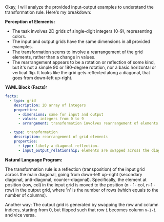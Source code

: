 Okay, I will analyze the provided input-output examples to understand the transformation rule. Here's my breakdown:

**Perception of Elements:**

*   The task involves 2D grids of single-digit integers (0-9), representing colors.
*   The input and output grids have the same dimensions in all provided examples.
*   The transformation seems to involve a rearrangement of the grid elements, rather than a change in values.
*   The rearrangement appears to be a rotation or reflection of some kind, but it's not a simple 90 or 180-degree rotation, nor a basic horizontal or vertical flip. It looks like the grid gets reflected along a diagonal, that goes from down-left up-right.

**YAML Block (Facts):**


```yaml
facts:
  - type: grid
    description: 2D array of integers
    properties:
      - dimensions: same for input and output
      - values: integers from 0 to 9
      - arrangement: transformation involves rearrangement of elements

  - type: transformation
    description: rearrangement of grid elements
    properties:
      - type: likely a diagonal reflection.
      - input_output_relationship: elements are swapped across the diagonal.

```


**Natural Language Program:**

The transformation rule is a reflection (transposition) of the input grid across the main diagonal, going from down-left up-right (secondary diagonal, anti-diagonal, counter-diagonal). Specifically, the element at position (row, col) in the input grid is moved to the position (n - 1- col, n-1 -row) in the output grid, where 'n' is the number of rows (which equals to the number of columns).

Another way: The output grid is generated by swapping the row and column indices, starting from 0, but flipped such that row `i` becomes column `n-1-i` and vice versa.
